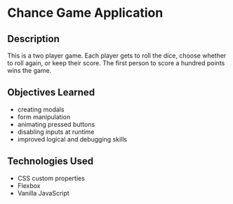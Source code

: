 # Chance Game Application

## Description
This is a two player game. Each player gets to roll the dice, choose whether to roll again, or keep their score. The first person to score a hundred points wins the game.

## Objectives Learned
- creating modals
- form manipulation
- animating pressed buttons
- disabling inputs at runtime
-  improved logical and debugging skills


## Technologies Used
- CSS custom properties
- Flexbox
- Vanilla JavaScript
